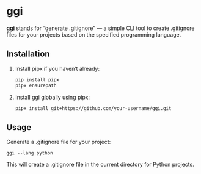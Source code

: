 # ggi

**ggi** stands for “generate .gitignore” — a simple CLI tool to create .gitignore files for your projects based on the specified programming language.

## Installation

1.	Install pipx if you haven’t already:

    ```bash
    pip install pipx
    pipx ensurepath
    ```

2.	Install ggi globally using pipx:

    ```bash
    pipx install git+https://github.com/your-username/ggi.git
    ```


## Usage

Generate a .gitignore file for your project:
```
ggi --lang python
```
This will create a .gitignore file in the current directory for Python projects.
